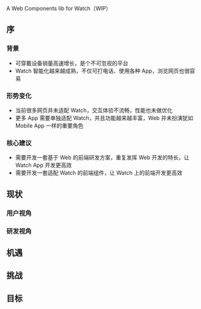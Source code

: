 A Web Components lib for Watch（WIP）
## 序
### 背景
- 可穿戴设备销量高速增长，是个不可忽视的平台
- Watch 智能化越来越成熟，不仅可打电话、使用各种 App，浏览网页也很容易
### 形势变化
- 当前很多网页并未适配 Watch，交互体验不流畅，性能也未做优化
- 更多 App 需要单独适配  Watch，并且功能越来越丰富，Web 并未扮演犹如 Mobile App 一样的重要角色 
### 核心建议
- 需要开发一套基于 Web 的前端研发方案，重复发挥 Web 开发的特长，让 Watch App 开发更高效
- 需要开发一套适配 Watch 的前端组件，让 Watch 上的前端开发更高效
## 现状
### 用户视角
### 研发视角

## 机遇

## 挑战

## 目标
